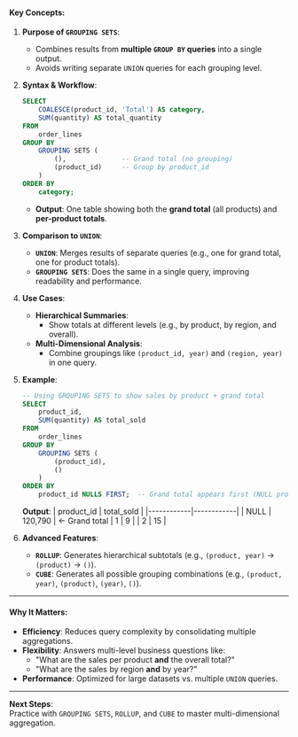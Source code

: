 
#### **Key Concepts:**
1. **Purpose of `GROUPING SETS`**:
   - Combines results from **multiple `GROUP BY` queries** into a single output.
   - Avoids writing separate `UNION` queries for each grouping level.

2. **Syntax & Workflow**:
   ```sql
   SELECT 
       COALESCE(product_id, 'Total') AS category,
       SUM(quantity) AS total_quantity
   FROM 
       order_lines
   GROUP BY 
       GROUPING SETS (
           (),              -- Grand total (no grouping)
           (product_id)     -- Group by product_id
       )
   ORDER BY 
       category;
   ```
   - **Output**: One table showing both the **grand total** (all products) and **per-product totals**.

3. **Comparison to `UNION`**:
   - **`UNION`**: Merges results of separate queries (e.g., one for grand total, one for product totals).
   - **`GROUPING SETS`**: Does the same in a single query, improving readability and performance.

4. **Use Cases**:
   - **Hierarchical Summaries**:  
     - Show totals at different levels (e.g., by product, by region, and overall).
   - **Multi-Dimensional Analysis**:  
     - Combine groupings like `(product_id, year)` and `(region, year)` in one query.

5. **Example**:
   ```sql
   -- Using GROUPING SETS to show sales by product + grand total
   SELECT 
       product_id,
       SUM(quantity) AS total_sold
   FROM 
       order_lines
   GROUP BY 
       GROUPING SETS (
           (product_id), 
           ()
       )
   ORDER BY 
       product_id NULLS FIRST;  -- Grand total appears first (NULL product_id)
   ```
   **Output**:
   | product_id | total_sold |
   |------------|------------|
   | NULL       | 120,790    | ← Grand total
   | 1          | 9          |
   | 2          | 15         |

6. **Advanced Features**:
   - **`ROLLUP`**: Generates hierarchical subtotals (e.g., `(product, year)` → `(product)` → `()`).
   - **`CUBE`**: Generates all possible grouping combinations (e.g., `(product, year)`, `(product)`, `(year)`, `()`).

---

#### **Why It Matters**:
- **Efficiency**: Reduces query complexity by consolidating multiple aggregations.
- **Flexibility**: Answers multi-level business questions like:
  - "What are the sales per product **and** the overall total?"
  - "What are the sales by region **and** by year?"
- **Performance**: Optimized for large datasets vs. multiple `UNION` queries.

---

**Next Steps**:  
Practice with `GROUPING SETS`, `ROLLUP`, and `CUBE` to master multi-dimensional aggregation.